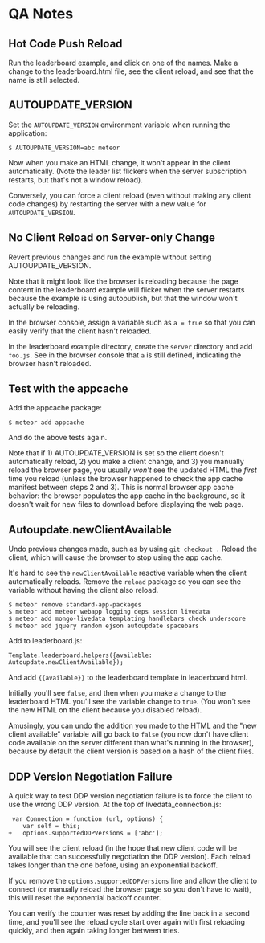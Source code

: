 # QA Notes
## Hot Code Push Reload

Run the leaderboard example, and click on one of the names.  Make a
change to the leaderboard.html file, see the client reload, and see
that the name is still selected.


## AUTOUPDATE_VERSION

Set the `AUTOUPDATE_VERSION` environment variable when running the
application:

    $ AUTOUPDATE_VERSION=abc meteor

Now when you make an HTML change, it won't appear in the client
automatically.  (Note the leader list flickers when the server
subscription restarts, but that's not a window reload).

Conversely, you can force a client reload (even without making any
client code changes) by restarting the server with a new value for
`AUTOUPDATE_VERSION`.


## No Client Reload on Server-only Change

Revert previous changes and run the example without setting
AUTOUPDATE_VERSION.

Note that it might look like the browser is reloading because the page
content in the leaderboard example will flicker when the server
restarts because the example is using autopublish, but that the window
won't actually be reloading.

In the browser console, assign a variable such as `a = true` so that
you can easily verify that the client hasn't reloaded.

In the leaderboard example directory, create the `server` directory
and add `foo.js`.  See in the browser console that `a` is still
defined, indicating the browser hasn't reloaded.


## Test with the appcache

Add the appcache package:

    $ meteor add appcache

And do the above tests again.

Note that if 1) AUTOUPDATE_VERSION is set so the client doesn't
automatically reload, 2) you make a client change, and 3) you manually
reload the browser page, you usually *won't* see the updated HTML the
*first* time you reload (unless the browser happened to check the app
cache manifest between steps 2 and 3).  This is normal browser app
cache behavior: the browser populates the app cache in the background,
so it doesn't wait for new files to download before displaying the web
page.


## Autoupdate.newClientAvailable

Undo previous changes made, such as by using `git checkout .` Reload
the client, which will cause the browser to stop using the app cache.

It's hard to see the `newClientAvailable` reactive variable when the
client automatically reloads.  Remove the `reload` package so you can
see the variable without having the client also reload.

    $ meteor remove standard-app-packages
    $ meteor add meteor webapp logging deps session livedata
    $ meteor add mongo-livedata templating handlebars check underscore
    $ meteor add jquery random ejson autoupdate spacebars

Add to leaderboard.js:

    Template.leaderboard.helpers({available: Autoupdate.newClientAvailable});

And add `{{available}}` to the leaderboard template in
leaderboard.html.

Initially you'll see `false`, and then when you make a change to the
leaderboard HTML you'll see the variable change to `true`.  (You won't
see the new HTML on the client because you disabled reload).

Amusingly, you can undo the addition you made to the HTML and the "new
client available" variable will go back to `false` (you now don't have
client code available on the server different than what's running in
the browser), because by default the client version is based on a hash
of the client files.


## DDP Version Negotiation Failure

A quick way to test DDP version negotiation failure is to force the
client to use the wrong DDP version.  At the top of
livedata_connection.js:

     var Connection = function (url, options) {
        var self = this;
    +   options.supportedDDPVersions = ['abc'];

You will see the client reload (in the hope that new client code will
be available that can successfully negotiation the DDP version).  Each
reload takes longer than the one before, using an exponential backoff.

If you remove the `options.supportedDDPVersions` line and allow the
client to connect (or manually reload the browser page so you don't
have to wait), this will reset the exponential backoff counter.

You can verify the counter was reset by adding the line back in a
second time, and you'll see the reload cycle start over again with
first reloading quickly, and then again taking longer between tries.
